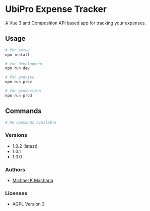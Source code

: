 # UbiPro Expense Tracker

A Vue 3 and Composition API based app for tracking your expenses.

## Usage

```sh
# for setup
npm install

# for development
npm run dev

# for preview
npm run prev

# for production
npm run prod
```

## Commands

```sh
# No commands available
```

### Versions

-   1.0.2 (latest)
-   1.0.1
-   1.0.0

### Authors

-   [Michael K Macharia](https://www.github.com/michaelkmacharia)

### Licenses

-   AGPL Version 3
